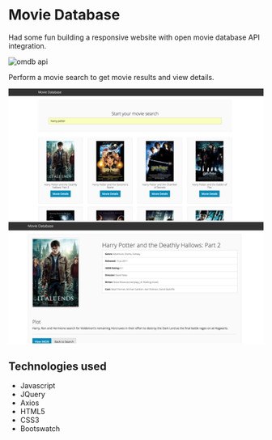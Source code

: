 # Movie Database

Had some fun building a responsive website with open movie database API integration.

![omdb api](http://www.omdbapi.com/)
 
Perform a movie search to get movie results and view details.

![search](https://raw.githubusercontent.com/j-rods/movie-api/master/screens/search.png)  
![details](https://raw.githubusercontent.com/j-rods/movie-api/master/screens/detail.png)  
  
## Technologies used
* Javascript
* JQuery
* Axios
* HTML5
* CSS3
* Bootswatch

